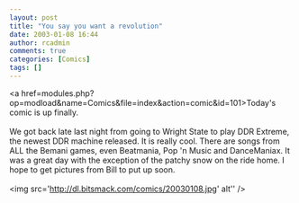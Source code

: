 ```yaml
---
layout: post
title: "You say you want a revolution"
date: 2003-01-08 16:44
author: rcadmin
comments: true
categories: [Comics]
tags: []
---
```

<a href=modules.php?op=modload&name=Comics&file=index&action=comic&id=101>Today's comic</a> is up finally.
<br />
<br />
We got back late last night from going to Wright State to play DDR Extreme, the newest DDR machine released. It is really cool. There are songs from ALL the Bemani games, even Beatmania, Pop 'n Music and DanceManiax. It was a great day with the exception of the patchy snow on the ride home. I hope to get pictures from Bill to put up soon.<br /><br /><!--more--><img src='http://dl.bitsmack.com/comics/20030108.jpg' alt'' />
